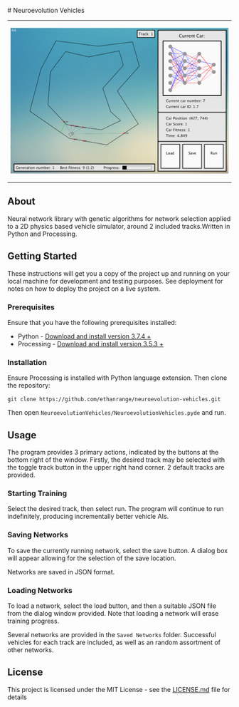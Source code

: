 <centre># Neuroevolution Vehicles</centre>

<table>
<tr>
<td>

![Neuroevolution Vehicles](demo.png)
</td>
</tr>
</table>

## About

Neural network library with genetic algorithms for network selection applied to a 2D physics based vehicle simulator, around 2 included tracks.Written in Python and Processing.

## Getting Started

These instructions will get you a copy of the project up and running on your local machine for development and testing purposes. See deployment for notes on how to deploy the project on a live system.

### Prerequisites

Ensure that you have the following prerequisites installed:

* Python - [Download and install version 3.7.4 +](https://www.python.org/)
* Processing - [Download and install version 3.5.3 +](https://py.processing.org/)

### Installation

Ensure Processing is installed with Python language extension. Then clone the repository:

```
git clone https://github.com/ethanrange/neuroevolution-vehicles.git
```
Then open `NeuroevolutionVehicles/NeuroevolutionVehicles.pyde` and run.

## Usage

The program provides 3 primary actions, indicated by the buttons at the bottom right of the window. Firstly, the desired track may be selected with the toggle track button in the upper right hand corner. 2 default tracks are provided.

### Starting Training

Select the desired track, then select run. The program will continue to run indefinitely, producing incrementally better vehicle AIs.

### Saving Networks

To save the currently running network, select the save button. A dialog box will appear allowing for the selection of the save location.

Networks are saved in JSON format.

### Loading Networks

To load a network, select the load button, and then a suitable JSON file from the dialog window provided. Note that loading a network will erase training progress.

Several networks are provided in the `Saved Networks` folder. Successful vehicles for each track are included, as well as an random assortment of other networks.

## License

This project is licensed under the MIT License - see the [LICENSE.md](LICENSE.md) file for details